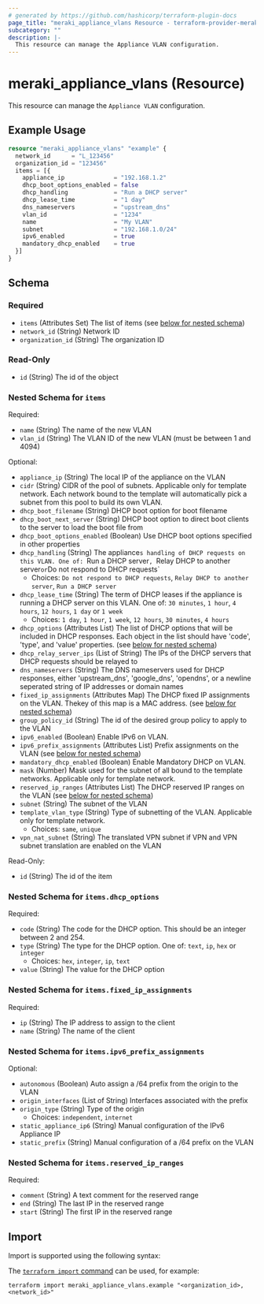 ```yaml
---
# generated by https://github.com/hashicorp/terraform-plugin-docs
page_title: "meraki_appliance_vlans Resource - terraform-provider-meraki"
subcategory: ""
description: |-
  This resource can manage the Appliance VLAN configuration.
---
```


# meraki_appliance_vlans (Resource)

This resource can manage the `Appliance VLAN` configuration.

## Example Usage

```terraform
resource "meraki_appliance_vlans" "example" {
  network_id      = "L_123456"
  organization_id = "123456"
  items = [{
    appliance_ip              = "192.168.1.2"
    dhcp_boot_options_enabled = false
    dhcp_handling             = "Run a DHCP server"
    dhcp_lease_time           = "1 day"
    dns_nameservers           = "upstream_dns"
    vlan_id                   = "1234"
    name                      = "My VLAN"
    subnet                    = "192.168.1.0/24"
    ipv6_enabled              = true
    mandatory_dhcp_enabled    = true
  }]
}
```

<!-- schema generated by tfplugindocs -->
## Schema

### Required

- `items` (Attributes Set) The list of items (see [below for nested schema](#nestedatt--items))
- `network_id` (String) Network ID
- `organization_id` (String) The organization ID

### Read-Only

- `id` (String) The id of the object

<a id="nestedatt--items"></a>
### Nested Schema for `items`

Required:

- `name` (String) The name of the new VLAN
- `vlan_id` (String) The VLAN ID of the new VLAN (must be between 1 and 4094)

Optional:

- `appliance_ip` (String) The local IP of the appliance on the VLAN
- `cidr` (String) CIDR of the pool of subnets. Applicable only for template network. Each network bound to the template will automatically pick a subnet from this pool to build its own VLAN.
- `dhcp_boot_filename` (String) DHCP boot option for boot filename
- `dhcp_boot_next_server` (String) DHCP boot option to direct boot clients to the server to load the boot file from
- `dhcp_boot_options_enabled` (Boolean) Use DHCP boot options specified in other properties
- `dhcp_handling` (String) The appliance`s handling of DHCP requests on this VLAN. One of: `Run a DHCP server`, `Relay DHCP to another server` or `Do not respond to DHCP requests`
  - Choices: `Do not respond to DHCP requests`, `Relay DHCP to another server`, `Run a DHCP server`
- `dhcp_lease_time` (String) The term of DHCP leases if the appliance is running a DHCP server on this VLAN. One of: `30 minutes`, `1 hour`, `4 hours`, `12 hours`, `1 day` or `1 week`
  - Choices: `1 day`, `1 hour`, `1 week`, `12 hours`, `30 minutes`, `4 hours`
- `dhcp_options` (Attributes List) The list of DHCP options that will be included in DHCP responses. Each object in the list should have 'code', 'type', and 'value' properties. (see [below for nested schema](#nestedatt--items--dhcp_options))
- `dhcp_relay_server_ips` (List of String) The IPs of the DHCP servers that DHCP requests should be relayed to
- `dns_nameservers` (String) The DNS nameservers used for DHCP responses, either 'upstream_dns', 'google_dns', 'opendns', or a newline seperated string of IP addresses or domain names
- `fixed_ip_assignments` (Attributes Map) The DHCP fixed IP assignments on the VLAN. Thekey of this map is a MAC address. (see [below for nested schema](#nestedatt--items--fixed_ip_assignments))
- `group_policy_id` (String) The id of the desired group policy to apply to the VLAN
- `ipv6_enabled` (Boolean) Enable IPv6 on VLAN.
- `ipv6_prefix_assignments` (Attributes List) Prefix assignments on the VLAN (see [below for nested schema](#nestedatt--items--ipv6_prefix_assignments))
- `mandatory_dhcp_enabled` (Boolean) Enable Mandatory DHCP on VLAN.
- `mask` (Number) Mask used for the subnet of all bound to the template networks. Applicable only for template network.
- `reserved_ip_ranges` (Attributes List) The DHCP reserved IP ranges on the VLAN (see [below for nested schema](#nestedatt--items--reserved_ip_ranges))
- `subnet` (String) The subnet of the VLAN
- `template_vlan_type` (String) Type of subnetting of the VLAN. Applicable only for template network.
  - Choices: `same`, `unique`
- `vpn_nat_subnet` (String) The translated VPN subnet if VPN and VPN subnet translation are enabled on the VLAN

Read-Only:

- `id` (String) The id of the item

<a id="nestedatt--items--dhcp_options"></a>
### Nested Schema for `items.dhcp_options`

Required:

- `code` (String) The code for the DHCP option. This should be an integer between 2 and 254.
- `type` (String) The type for the DHCP option. One of: `text`, `ip`, `hex` or `integer`
  - Choices: `hex`, `integer`, `ip`, `text`
- `value` (String) The value for the DHCP option


<a id="nestedatt--items--fixed_ip_assignments"></a>
### Nested Schema for `items.fixed_ip_assignments`

Required:

- `ip` (String) The IP address to assign to the client
- `name` (String) The name of the client


<a id="nestedatt--items--ipv6_prefix_assignments"></a>
### Nested Schema for `items.ipv6_prefix_assignments`

Optional:

- `autonomous` (Boolean) Auto assign a /64 prefix from the origin to the VLAN
- `origin_interfaces` (List of String) Interfaces associated with the prefix
- `origin_type` (String) Type of the origin
  - Choices: `independent`, `internet`
- `static_appliance_ip6` (String) Manual configuration of the IPv6 Appliance IP
- `static_prefix` (String) Manual configuration of a /64 prefix on the VLAN


<a id="nestedatt--items--reserved_ip_ranges"></a>
### Nested Schema for `items.reserved_ip_ranges`

Required:

- `comment` (String) A text comment for the reserved range
- `end` (String) The last IP in the reserved range
- `start` (String) The first IP in the reserved range

## Import

Import is supported using the following syntax:

The [`terraform import` command](https://developer.hashicorp.com/terraform/cli/commands/import) can be used, for example:

```shell
terraform import meraki_appliance_vlans.example "<organization_id>,<network_id>"
```
